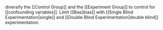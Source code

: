 diversify the [[Control Group]] and the [[Experiment Group]] to control for [[confounding variables]]. Limit [[Bias|bias]] with [[Single Blind Experimentation|single]] and [[Double Blind Experimentation|double blind]] experimentation. 